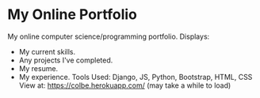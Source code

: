 # My Online Portfolio
My online computer science/programming portfolio.
Displays:
- My current skills.
- Any projects I've completed.
- My resume.
- My experience.
Tools Used: Django, JS, Python, Bootstrap, HTML, CSS
View at: https://colbe.herokuapp.com/ (may take a while to load)